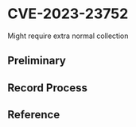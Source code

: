 # CVE-2023-23752

Might require extra normal collection

## Preliminary

## Record Process

## Reference

